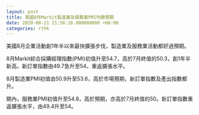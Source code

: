 ```yaml
---
layout: post
title: 美國8月Markit製造業及服務業PMI均勝預期
date: 2020-08-21 21:56:16.000000000 +08:00
categories: rthk
---
```


美國8月企業活動創1年半以來最快擴張步伐，製造業及服務業活動都好過預期。

8月Markit綜合採購經理指數(PMI)初值升至54.7，高於7月終值的50.3，創1年半新高。新訂單指數由49.7急升至54，重返擴張水平。

8月製造業PMI初值由50.9升至53.6，高於市場預期，新訂單指數及產出指數都升。

期內，服務業PMI初值升至54.8，高於預期，亦高於7月終值的50。新訂單指數重返擴張水平，由49.4升至54。

